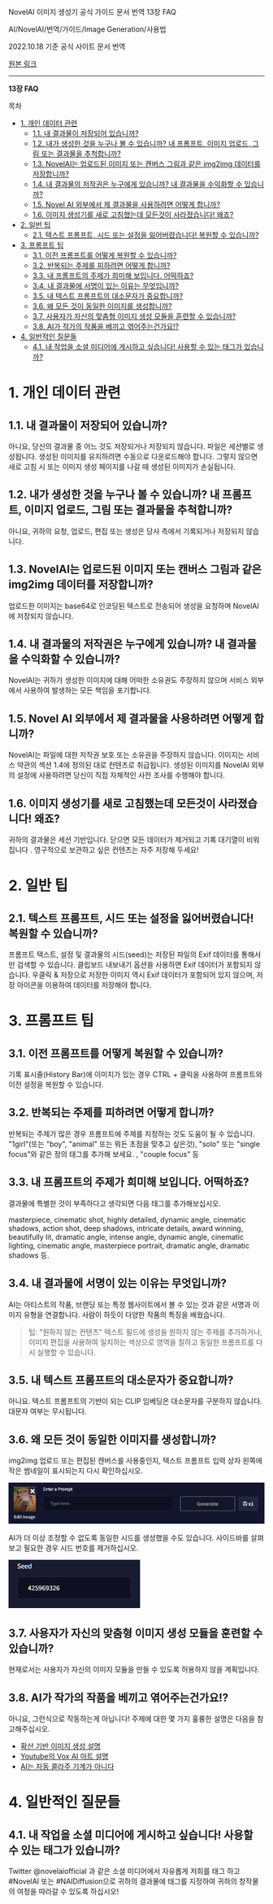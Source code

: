NovelAI 이미지 생성기 공식 가이드 문서 번역 13장 FAQ

AI/NovelAI/번역/가이드/Image Generation/사용법

2022.10.18 기준 공식 사이트 문서 번역

[원본 링크](https://docs.novelai.net/)

---
**13장 FAQ**

목차
- [1. 개인 데이터 관련](#1-개인-데이터-관련)
  - [1.1. 내 결과물이 저장되어 있습니까?](#11-내-결과물이-저장되어-있습니까)
  - [1.2. 내가 생성한 것을 누구나 볼 수 있습니까? 내 프롬프트, 이미지 업로드, 그림 또는 결과물을 추척합니까?](#12-내가-생성한-것을-누구나-볼-수-있습니까-내-프롬프트-이미지-업로드-그림-또는-결과물을-추척합니까)
  - [1.3. NovelAI는 업로드된 이미지 또는 캔버스 그림과 같은 img2img 데이터를 저장합니까?](#13-novelai는-업로드된-이미지-또는-캔버스-그림과-같은-img2img-데이터를-저장합니까)
  - [1.4. 내 결과물의 저작권은 누구에게 있습니까? 내 결과물을 수익화할 수 있습니까?](#14-내-결과물의-저작권은-누구에게-있습니까-내-결과물을-수익화할-수-있습니까)
  - [1.5. Novel AI 외부에서 제 결과물을 사용하려면 어떻게 합니까?](#15-novel-ai-외부에서-제-결과물을-사용하려면-어떻게-합니까)
  - [1.6. 이미지 생성기를 새로 고침했는데 모든것이 사라졌습니다! 왜죠?](#16-이미지-생성기를-새로-고침했는데-모든것이-사라졌습니다-왜죠)
- [2. 일반 팁](#2-일반-팁)
  - [2.1. 텍스트 프롬프트, 시드 또는 설정을 잃어버렸습니다! 복원할 수 있습니까?](#21-텍스트-프롬프트-시드-또는-설정을-잃어버렸습니다-복원할-수-있습니까)
- [3. 프롬프트 팁](#3-프롬프트-팁)
  - [3.1. 이전 프롬프트를 어떻게 복원할 수 있습니까?](#31-이전-프롬프트를-어떻게-복원할-수-있습니까)
  - [3.2. 반복되는 주제를 피하려면 어떻게 합니까?](#32-반복되는-주제를-피하려면-어떻게-합니까)
  - [3.3. 내 프롬프트의 주제가 희미해 보입니다. 어떡하죠?](#33-내-프롬프트의-주제가-희미해-보입니다-어떡하죠)
  - [3.4. 내 결과물에 서명이 있는 이유는 무엇입니까?](#34-내-결과물에-서명이-있는-이유는-무엇입니까)
  - [3.5. 내 텍스트 프롬프트의 대소문자가 중요합니까?](#35-내-텍스트-프롬프트의-대소문자가-중요합니까)
  - [3.6. 왜 모든 것이 동일한 이미지를 생성합니까?](#36-왜-모든-것이-동일한-이미지를-생성합니까)
  - [3.7. 사용자가 자신의 맞춤형 이미지 생성 모듈을 훈련할 수 있습니까?](#37-사용자가-자신의-맞춤형-이미지-생성-모듈을-훈련할-수-있습니까)
  - [3.8. AI가 작가의 작품을 베끼고 엮어주는건가요!?](#38-ai가-작가의-작품을-베끼고-엮어주는건가요)
- [4. 일반적인 질문들](#4-일반적인-질문들)
  - [4.1. 내 작업을 소셜 미디어에 게시하고 싶습니다! 사용할 수 있는 태그가 있습니까?](#41-내-작업을-소셜-미디어에-게시하고-싶습니다-사용할-수-있는-태그가-있습니까)



# 1. 개인 데이터 관련

## 1.1. 내 결과물이 저장되어 있습니까?

아니요, 당신의 결과물 중 어느 것도 저장되거나 저장되지 않습니다. 파일은 세션별로 생성됩니다. 생성된 이미지를 유지하려면 수동으로 다운로드해야 합니다. 그렇지 않으면 새로 고침 시 또는 이미지 생성 페이지를 나갈 때 생성된 이미지가 손실됩니다.

## 1.2. 내가 생성한 것을 누구나 볼 수 있습니까? 내 프롬프트, 이미지 업로드, 그림 또는 결과물을 추척합니까?

아니요, 귀하의 요청, 업로드, 편집 또는 생성은 당사 측에서 기록되거나 저장되지 않습니다.

## 1.3. NovelAI는 업로드된 이미지 또는 캔버스 그림과 같은 img2img 데이터를 저장합니까?

업로드한 이미지는 base64로 인코딩된 텍스트로 전송되어 생성을 요청하며 NovelAI에 저장되지 않습니다.

## 1.4. 내 결과물의 저작권은 누구에게 있습니까? 내 결과물을 수익화할 수 있습니까?

NovelAI는 귀하가 생성한 이미지에 대해 어떠한 소유권도 주장하지 않으며 서비스 외부에서 사용하여 발생하는 모든 책임을 포기합니다.

## 1.5. Novel AI 외부에서 제 결과물을 사용하려면 어떻게 합니까?

NovelAI는 파일에 대한 저작권 보호 또는 소유권을 주장하지 않습니다. 이미지는 서비스 약관의 섹션 1.4에 정의된 대로 컨텐츠로 취급됩니다. 생성된 이미지를 NovelAI 외부의 설정에 사용하려면 당신이 직접 자체적인 사전 조사를 수행해야 합니다.

## 1.6. 이미지 생성기를 새로 고침했는데 모든것이 사라졌습니다! 왜죠?

귀하의 결과물은 세션 기반입니다. 닫으면 모든 데이터가 제거되고 기록 대기열이 비워집니다 . 영구적으로 보관하고 싶은 컨텐츠는 자주 저장해 두세요!




# 2. 일반 팁

## 2.1. 텍스트 프롬프트, 시드 또는 설정을 잃어버렸습니다! 복원할 수 있습니까?

프롬프트 텍스트, 설정 및 결과물의 시드(seed)는 저장된 파일의 Exif 데이터를 통해서만 검색할 수 있습니다. 클립보드 내보내기 옵션을 사용하면 Exif 데이터가 포함되지 않습니다. 우클릭 & 저장으로 저장한 이미지 역시 Exif 데이터가 포함되어 있지 않으며, 저장 아이콘을 이용하여 데이터를 저장해야 합니다.


# 3. 프롬프트 팁


## 3.1. 이전 프롬프트를 어떻게 복원할 수 있습니까?

기록 표시줄(History Bar)에 이미지가 있는 경우 CTRL + 클릭을 사용하여 프롬프트와 이전 설정을 복원할 수 있습니다.



## 3.2. 반복되는 주제를 피하려면 어떻게 합니까?

반복되는 주제가 많은 경우 프롬프트에 주제를 지정하는 것도 도움이 될 수 있습니다. "1girl"(또는 "boy", "animal" 또는 뭐든 초점을 맞추고 싶은것), "solo" 또는 "single focus"와 같은 정의 태그를 추가해 보세요. , "couple focus" 등



## 3.3. 내 프롬프트의 주제가 희미해 보입니다. 어떡하죠?

결과물에 특별한 것이 부족하다고 생각되면 다음 태그를 추가해보십시오.

masterpiece, cinematic shot, highly detailed, dynamic angle, cinematic shadows, action shot, deep shadows, intricate details, award winning, beautifully lit, dramatic angle, intense angle, dynamic angle, cinematic lighting, cinematic angle, masterpiece portrait, dramatic angle, dramatic shadows 등.



## 3.4. 내 결과물에 서명이 있는 이유는 무엇입니까?

AI는 아티스트의 작품, 브랜딩 또는 특정 웹사이트에서 볼 수 있는 것과 같은 서명과 이미지 유형을 연결합니다. 사람이 하듯이 다양한 작품의 특징을 배웠습니다.

> 팁: "원하지 않는 컨텐츠" 텍스트 필드에 생성을 원하지 않는 주제를 추가하거나, 이미지 편집을 사용하여 일치하는 색상으로 영역을 칠하고 동일한 프롬프트를 다시 실행할 수 있습니다.



## 3.5. 내 텍스트 프롬프트의 대소문자가 중요합니까?

아니요. 텍스트 프롬프트의 기반이 되는 CLIP 임베딩은 대소문자를 구분하지 않습니다. 대문자 여부는 무시됩니다.



## 3.6. 왜 모든 것이 동일한 이미지를 생성합니까?

img2img 업로드 또는 편집된 캔버스를 사용중인지, 텍스트 프롬프트 입력 상자 왼쪽에 작은 썸네일이 표시되는지 다시 확인하십시오.

![](2022-10-19-07-05-12.png)

AI가 더 이상 조정할 수 없도록 동일한 시드를 생성했을 수도 있습니다. 사이드바를 살펴보고 필요한 경우 시드 번호를 제거하십시오.

![](2022-10-19-07-05-33.png)



## 3.7. 사용자가 자신의 맞춤형 이미지 생성 모듈을 훈련할 수 있습니까?

현재로서는 사용자가 자신의 이미지 모듈을 만들 수 있도록 허용하지 않을 계획입니다.


## 3.8. AI가 작가의 작품을 베끼고 엮어주는건가요!?

아니요, 그런식으로 작동하는게 아닙니다! 주제에 대한 몇 가지 훌륭한 설명은 다음을 참고해주십시오.

- [확산 기반 이미지 생성 설명](https://twitter.com/ai__pub/status/1561362542487695360)
- [Youtube의 Vox AI 아트 설명](https://www.youtube.com/watch?v=SVcsDDABEkM&feature=youtu.be)
- [AI는 자동 콜라주 기계가 아니다](https://threadreaderapp.com/thread/1564878372185989120.html)


# 4. 일반적인 질문들

## 4.1. 내 작업을 소셜 미디어에 게시하고 싶습니다! 사용할 수 있는 태그가 있습니까?
Twitter @novelaiofficial 과 같은 소셜 미디어에서 자유롭게 저희를 태그 하고 #NovelAI 또는 #NAIDiffusion으로 귀하의 결과물에 태그를 지정하여 귀하의 창작물의 여정을 따라갈 수 있도록 하십시오!